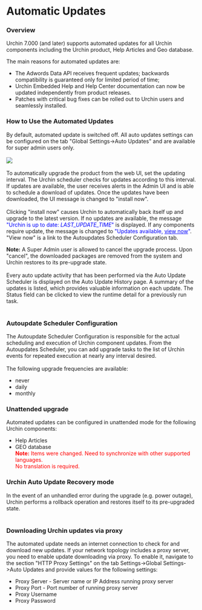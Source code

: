 # Automatic Updates #

### Overview ###

Urchin 7.000 (and later) supports automated updates for all Urchin components including the Urchin product, Help Articles and Geo database.

The main reasons for automated updates are:
  * The Adwords Data API receives frequent updates; backwards compatibility is guaranteed only for limited period of time;
  * Urchin Embedded Help and Help Center documentation can now be updated independently from product releases.
  * Patches with critical bug fixes can be rolled out to Urchin users and seamlessly installed.

### How to Use the Automated Updates ###

By default, automated update is switched off. All auto updates settings can be configured on the tab "Global Settings->Auto Updates" and are available for super admin users only.
<br><br>
<img src='http://urchin-web-analytics-software.googlecode.com/svn/trunk/Autoupdate_Help_Articles.png' />
<br><br>
To automatically upgrade the product from the web UI, set the updating interval. The Urchin scheduler checks for updates according to this interval. If updates are available, the user receives alerts in the Admin UI and is able to schedule a download of updates. Once the updates have been downloaded, the UI message is changed to "install now".<br>
<br>
Clicking "install now" causes Urchin to automatically back itself up and upgrade to the latest version. If no updates are available,  the message <font color='blue'> "Urchin is up to date: <i>LAST_UPDATE_TIME</i>"</font> is displayed. If any components require update, the message is changed to <font color='blue'>"Updates available, <u>view now</u>"</font>. "View now" is a link to the Autoupdates Scheduler Configuration tab.<br>

<b>Note:</b> A Super Admin user is allowed to cancel the upgrade process. Upon "cancel", the downloaded packages are removed from the system and Urchin restores to its pre-upgrade state.<br>
<br>
Every auto update activity that has been performed via the Auto Update Scheduler is displayed on the Auto Update History page. A summary of the updates is listed, which provides valuable information on each update. The Status field can be clicked to view the runtime detail for a previously run task.<br>
<br>
<h3>Autoupdate Scheduler Configuration</h3>

The Autoupdate Scheduler Configuration is responsible for the actual scheduling and execution of Urchin component updates. From the Autoupdates Scheduler, you can add upgrade tasks to the list of Urchin events for repeated execution at nearly any interval desired.<br>
<br>
The following upgrade frequencies are available:<br>
<ul><li>never<br>
</li><li>daily<br>
</li><li>monthly</li></ul>

<h3>Unattended upgrade</h3>

Automated updates can be configured in unattended mode for the following Urchin components:<br>
<ul><li>Help Articles<br>
</li><li>GEO database<br>
<font color='red'><b>Note:</b> Items were changed. Need to synchronize with other supported languages. <br /> No translation is required.<br>
</font></li></ul>

<h3>Urchin Auto Update Recovery mode</h3>

In the event of an unhandled error during the upgrade (e.g. power outage), Urchin performs a rollback operation and restores itself to its pre-upgraded state.<br>
<br>
<h3>Downloading Urchin updates via proxy</h3>

The automated update needs an internet connection to check for and download new updates. If your network topology includes a proxy server, you need to enable update downloading via proxy.   To enable it, navigate to the section "HTTP Proxy Settings" on the tab Settings->Global Settings->Auto Updates and provide values for the following settings:<br>
<ul><li>Proxy Server - Server name or IP Address running proxy server<br>
</li><li>Proxy Port - Port number of running proxy server<br>
</li><li>Proxy Username<br>
</li><li>Proxy Password</li></ul>
